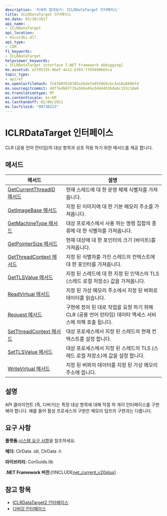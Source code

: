```yaml
---
description: '자세히 알아보기: ICLRDataTarget 인터페이스'
title: ICLRDataTarget 인터페이스
ms.date: 03/30/2017
api_name:
- ICLRDataTarget
api_location:
- mscordbi.dll
api_type:
- COM
f1_keywords:
- ICLRDataTarget
helpviewer_keywords:
- ICLRDataTarget interface [.NET Framework debugging]
ms.assetid: e2f05155-9bef-4e11-b703-7f05890665ca
topic_type:
- apiref
ms.openlocfilehash: f24760f638705a1bde7e055069cbc3a18a0896fd
ms.sourcegitcommit: ddf7edb67715a5b9a45e3dd44536dabc153c1de0
ms.translationtype: MT
ms.contentlocale: ko-KR
ms.lasthandoff: 02/06/2021
ms.locfileid: "99738223"
---
```

# <a name="iclrdatatarget-interface"></a>ICLRDataTarget 인터페이스

CLR (공용 언어 런타임)의 대상 항목과 상호 작용 하기 위한 메서드를 제공 합니다.  
  
## <a name="methods"></a>메서드  
  
|메서드|설명|  
|------------|-----------------|  
|[GetCurrentThreadID 메서드](iclrdatatarget-getcurrentthreadid-method.md)|현재 스레드에 대 한 운영 체제 식별자를 가져옵니다.|  
|[GetImageBase 메서드](iclrdatatarget-getimagebase-method.md)|지정 된 이미지에 대 한 기본 메모리 주소를 가져옵니다.|  
|[GetMachineType 메서드](iclrdatatarget-getmachinetype-method.md)|대상 프로세스에서 사용 하는 명령 집합의 종류에 대 한 식별자를 가져옵니다.|  
|[GetPointerSize 메서드](iclrdatatarget-getpointersize-method.md)|현재 대상에 대 한 포인터의 크기 (바이트)를 가져옵니다.|  
|[GetThreadContext 메서드](iclrdatatarget-getthreadcontext-method.md)|지정 된 식별자를 가진 스레드의 컨텍스트에 대 한 포인터를 가져옵니다.|  
|[GetTLSValue 메서드](iclrdatatarget-gettlsvalue-method.md)|지정 된 스레드에 대 한 지정 된 인덱스의 TLS (스레드 로컬 저장소) 값을 가져옵니다.|  
|[ReadVirtual 메서드](iclrdatatarget-readvirtual-method.md)|지정 된 가상 메모리 주소에서 지정 된 버퍼로 데이터를 읽습니다.|  
|[Request 메서드](iclrdatatarget-request-method.md)|구현에 정의 된 대로 작업을 요청 하기 위해 CLR (공용 언어 런타임) 데이터 액세스 서비스에 의해 호출 됩니다.|  
|[SetThreadContext 메서드](iclrdatatarget-setthreadcontext-method.md)|대상 프로세스에서 지정 된 스레드의 현재 컨텍스트를 설정 합니다.|  
|[SetTLSValue 메서드](iclrdatatarget-settlsvalue-method.md)|대상 프로세스에서 지정 된 스레드의 TLS (스레드 로컬 저장소)에 값을 설정 합니다.|  
|[WriteVirtual 메서드](iclrdatatarget-writevirtual-method.md)|지정 된 버퍼의 데이터를 지정 된 가상 메모리 주소에 씁니다.|  
  
## <a name="remarks"></a>설명  

 API 클라이언트 (즉, 디버거)는 특정 대상 항목에 대해 적절 하 게이 인터페이스를 구현 해야 합니다. 예를 들어 활성 프로세스의 구현은 메모리 덤프의 구현과는 다릅니다.  
  
## <a name="requirements"></a>요구 사항  

 **플랫폼:**[시스템 요구 사항](../../get-started/system-requirements.md)을 참조하세요.  
  
 **헤더:** ClrData .idl, ClrData .h  
  
 **라이브러리:** CorGuids.lib  
  
 **.NET Framework 버전:**[!INCLUDE[net_current_v20plus](../../../../includes/net-current-v20plus-md.md)]  
  
## <a name="see-also"></a>참고 항목

- [ICLRDataTarget2 인터페이스](iclrdatatarget2-interface.md)
- [디버깅 인터페이스](debugging-interfaces.md)
